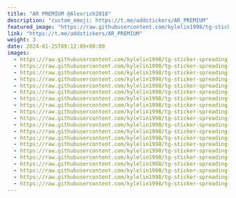 ```yaml
---
title: "AR PREMIUM @Alexrich2018"
description: "custom_emoji: https://t.me/addstickers/AR_PREMIUM"
featured_image: "https://raw.githubusercontent.com/kylelin1998/tg-sticker-spreading-worldwide-images/main/img/10097255-8167-4b2e-ae34-855e1b56f88f.jpg"
link: "https://t.me/addstickers/AR_PREMIUM"
weight: 3
date: 2024-01-25T08:12:09+08:00
images:
  - https://raw.githubusercontent.com/kylelin1998/tg-sticker-spreading-worldwide-images/main/img/10097255-8167-4b2e-ae34-855e1b56f88f.jpg
  - https://raw.githubusercontent.com/kylelin1998/tg-sticker-spreading-worldwide-images/main/img/75da8711-c8e3-4c69-979b-c4e0d97cb29d.jpg
  - https://raw.githubusercontent.com/kylelin1998/tg-sticker-spreading-worldwide-images/main/img/05fb59ae-e66d-4d3f-a911-441d10488880.jpg
  - https://raw.githubusercontent.com/kylelin1998/tg-sticker-spreading-worldwide-images/main/img/ee0857ac-fa0d-486b-9dde-bb595860e1e5.jpg
  - https://raw.githubusercontent.com/kylelin1998/tg-sticker-spreading-worldwide-images/main/img/283c195a-4076-4d7e-a9f1-f606d7676338.jpg
  - https://raw.githubusercontent.com/kylelin1998/tg-sticker-spreading-worldwide-images/main/img/a273b024-61e3-4126-abe4-0c59b8c7728c.jpg
  - https://raw.githubusercontent.com/kylelin1998/tg-sticker-spreading-worldwide-images/main/img/90693128-428b-4537-88e6-292e4c174d88.jpg
  - https://raw.githubusercontent.com/kylelin1998/tg-sticker-spreading-worldwide-images/main/img/1a045b76-0d2c-4b63-b6b5-4ff1f02507b4.jpg
  - https://raw.githubusercontent.com/kylelin1998/tg-sticker-spreading-worldwide-images/main/img/80bc687f-5366-4383-ac97-a5f63abee41a.jpg
  - https://raw.githubusercontent.com/kylelin1998/tg-sticker-spreading-worldwide-images/main/img/39279aa4-77fb-4afd-8664-597f98ae7fff.jpg
  - https://raw.githubusercontent.com/kylelin1998/tg-sticker-spreading-worldwide-images/main/img/9c3681e8-a8d4-4626-bc7e-4e5833d51706.jpg
  - https://raw.githubusercontent.com/kylelin1998/tg-sticker-spreading-worldwide-images/main/img/c910634e-c1c0-4db5-a892-a496cd24257e.jpg
  - https://raw.githubusercontent.com/kylelin1998/tg-sticker-spreading-worldwide-images/main/img/6a15aacd-b56e-40e1-9020-2752880306ec.jpg
  - https://raw.githubusercontent.com/kylelin1998/tg-sticker-spreading-worldwide-images/main/img/d63d89ba-dfd8-40b9-ab3f-116d3170b131.jpg
  - https://raw.githubusercontent.com/kylelin1998/tg-sticker-spreading-worldwide-images/main/img/f32c0214-b58a-4c31-9923-d125ac0fbe12.jpg
  - https://raw.githubusercontent.com/kylelin1998/tg-sticker-spreading-worldwide-images/main/img/e69048be-2f6d-4201-b709-93f519e6e72a.jpg
  - https://raw.githubusercontent.com/kylelin1998/tg-sticker-spreading-worldwide-images/main/img/7addf35f-4aec-4aad-8281-9402c76f8f82.jpg
  - https://raw.githubusercontent.com/kylelin1998/tg-sticker-spreading-worldwide-images/main/img/2afb00fb-62b0-4284-96ef-982218c78bf7.jpg
  - https://raw.githubusercontent.com/kylelin1998/tg-sticker-spreading-worldwide-images/main/img/1070d6a9-e39f-4c75-b57e-959167e2f3f0.jpg
  - https://raw.githubusercontent.com/kylelin1998/tg-sticker-spreading-worldwide-images/main/img/ddb9af9e-f342-456d-9698-932866898f4e.jpg
---
```

